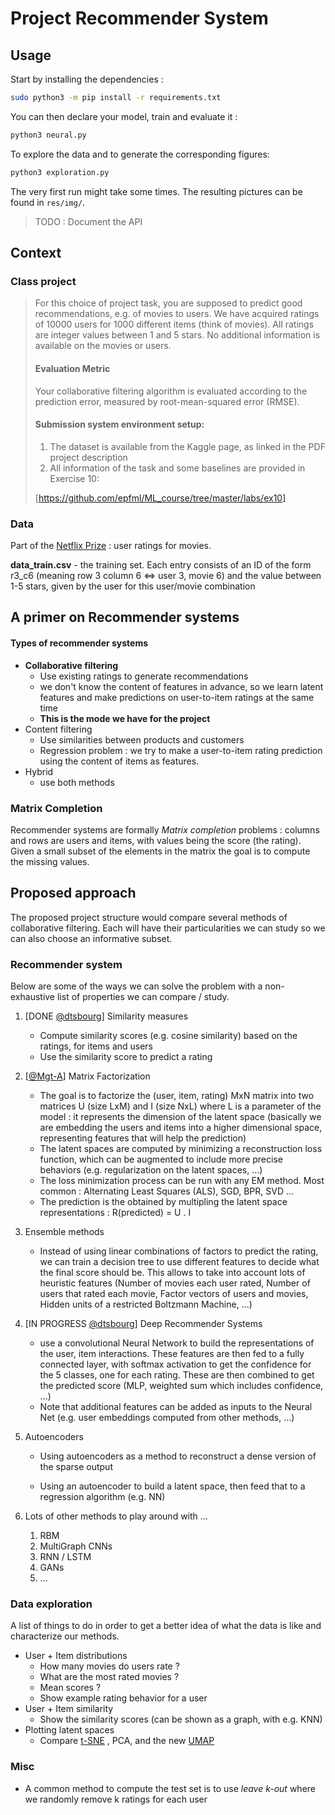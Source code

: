 # Project Recommender System

## Usage

Start by installing the dependencies :

```bash
sudo python3 -m pip install -r requirements.txt
```

You can then declare your model, train and evaluate it :

```bash
python3 neural.py
```

To explore the data and to generate the corresponding figures:
```bash
python3 exploration.py
```
The very first run might take some times. The resulting pictures can be found in ```res/img/```.

> TODO : Document the API

## Context

### Class project

> For this choice of project task, you are supposed to predict good recommendations, e.g. of movies to users. We have acquired ratings of 10000 users for 1000 different items (think of movies). All ratings are integer values between 1 and 5 stars. No additional information is available on the movies or users.
>
> #### Evaluation Metric
>
> Your collaborative filtering algorithm is evaluated according to the prediction error, measured by root-mean-squared error (RMSE).
>
> #### Submission system environment setup:
>
> 1. The dataset is available from the Kaggle page, as linked in the PDF project description
> 2. All information of the task and some baselines are provided in Exercise 10:
>
>  [https://github.com/epfml/ML_course/tree/master/labs/ex10]

### Data

Part of the [Netflix Prize](https://www.netflixprize.com/) : user ratings for movies.

**data_train.csv** - the training set. Each entry consists of an ID of the form r3_c6 (meaning row 3 column 6 <=> user 3, movie 6) and the value between 1-5 stars, given by the user for this user/movie combination

## A primer on Recommender systems

#### Types of recommender systems

* **Collaborative filtering**
  * Use existing ratings to generate recommendations
  * we don't know the content of features in advance, so we learn latent features and make predictions on user-to-item ratings at the same time
  * **This is the mode we have for the project**
* Content filtering
  * Use similarities between products and customers
  *  Regression problem : we try to make a user-to-item rating prediction using the content of items as features.
* Hybrid
  * use both methods

### Matrix Completion

Recommender systems are formally *Matrix completion* problems : columns and rows are users and items, with values being the score (the rating). Given a small subset of the elements in the matrix the goal is to compute the missing values.

## Proposed approach

The proposed project structure would compare several methods of collaborative filtering. Each will have their particularities we can study so we can also choose an informative subset.

### Recommender system

Below are some of the ways we can solve the problem with a non-exhaustive list of properties we can compare / study.

1. [DONE [@dtsbourg](https://github.com/dtsbourg)] Similarity measures

   * Compute similarity scores (e.g. cosine similarity) based on the ratings, for items and users
   * Use the similarity score to predict a rating

2. [[@Mgt-A](https://github.com/Mgt-A)] Matrix Factorization

   * The goal is to factorize the (user, item, rating) MxN matrix into two matrices U (size LxM) and I (size NxL) where L is a parameter of the model : it represents the dimension of the latent space (basically we are embedding the users and items into a higher dimensional space, representing features that will help the prediction)
   * The latent spaces are computed by minimizing a reconstruction loss function, which can be augmented to include more precise behaviors (e.g. regularization on the latent spaces, …)
   * The loss minimization process can be run with any EM method. Most common : Alternating Least Squares (ALS), SGD, BPR, SVD ...
   * The prediction is the obtained by multipling the latent space representations : R(predicted) = U . I

3. Ensemble methods

   * Instead of using linear combinations of factors to predict the rating, we can train a decision tree to use different features to decide what the final score should be. This allows to take into account lots of heuristic features (Number of movies each user rated, Number of users that rated each movie, Factor vectors of users and movies, Hidden units of a restricted Boltzmann Machine, ...)

4. [IN PROGRESS [@dtsbourg](https://github.com/dtsbourg)] Deep Recommender Systems

   * use a convolutional Neural Network to build the representations of the user, item interactions. These features are then fed to a fully connected layer, with softmax activation to get the confidence for the 5 classes, one for each rating. These are then combined to get the predicted score (MLP, weighted sum which includes confidence, ...)
   * Note that additional features can be added as inputs to the Neural Net (e.g. user embeddings computed from other methods, ...)

5. Autoencoders

   * Using autoencoders as a method to reconstruct a dense version of the sparse output


   * Using an autoencoder to build a latent space, then feed that to a regression algorithm (e.g. NN)

6. Lots of other methods to play around with ...

   1. RBM
   2. MultiGraph CNNs
   3. RNN / LSTM
   4. GANs
   5. ...

### Data exploration

A list of things to do in order to get a better idea of what the data is like and characterize our methods.

* User + Item distributions
  * How many movies do users rate ?
  * What are the most rated movies ?
  * Mean scores ?
  * Show example rating behavior for a user
* User + Item similarity
  * Show the similarity scores (can be shown as a graph, with e.g. KNN)
* Plotting latent spaces
  * Compare [t-SNE](https://distill.pub/2016/misread-tsne/) , PCA, and the new [UMAP](https://github.com/lmcinnes/umap)

### Misc

* A common method to compute the test set is to use *leave k-out* where we randomly remove k ratings for each user

